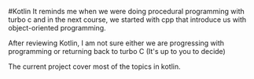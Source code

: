 #Kotlin
It reminds me when we were doing procedural programming with turbo c and in the next course, we started with cpp that introduce us with object-oriented programming.

After reviewing Kotlin, I am not sure either we are progressing with programming or returning back to turbo C (It's up to you to decide)

The current project cover most of the topics in kotlin. 


